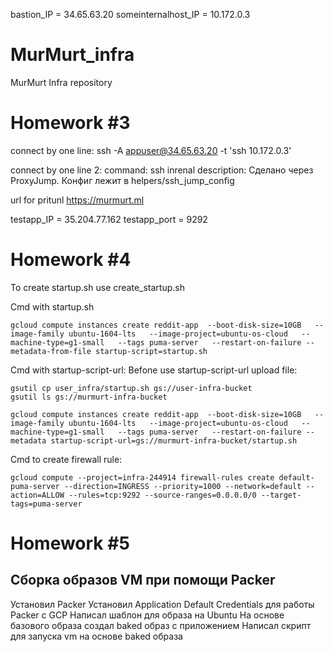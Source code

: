 bastion_IP = 34.65.63.20
someinternalhost_IP = 10.172.0.3

# MurMurt_infra
MurMurt Infra repository

# Homework #3

connect by one line:
ssh -A appuser@34.65.63.20 -t 'ssh 10.172.0.3'

connect by one line 2:
	command: ssh inrenal
	description: Сделано через ProxyJump. Конфиг лежит в helpers/ssh_jump_config

url for pritunl https://murmurt.ml


testapp_IP = 35.204.77.162
testapp_port = 9292

# Homework #4
To create startup.sh use create_startup.sh

Cmd with startup.sh
```
gcloud compute instances create reddit-app  --boot-disk-size=10GB   --image-family ubuntu-1604-lts   --image-project=ubuntu-os-cloud   --machine-type=g1-small   --tags puma-server   --restart-on-failure --metadata-from-file startup-script=startup.sh
```

Cmd with startup-script-url:
Befone use startup-script-url upload file:
```
gsutil cp user_infra/startup.sh gs://user-infra-bucket
gsutil ls gs://murmurt-infra-bucket
```

```
gcloud compute instances create reddit-app  --boot-disk-size=10GB   --image-family ubuntu-1604-lts   --image-project=ubuntu-os-cloud   --machine-type=g1-small   --tags puma-server   --restart-on-failure --metadata startup-script-url=gs://murmurt-infra-bucket/startup.sh
```

Cmd to create firewall rule:
```
gcloud compute --project=infra-244914 firewall-rules create default-puma-server --direction=INGRESS --priority=1000 --network=default --action=ALLOW --rules=tcp:9292 --source-ranges=0.0.0.0/0 --target-tags=puma-server
```


# Homework #5 
## Сборка образов VM при помощи Packer

Установил Packer
Установил Application Default Credentials для работы Packer с GCP
Написал шаблон для образа на Ubuntu
На основе базового образа создал baked образ с приложением
Написал скрипт для запуска vm на основе baked образа



